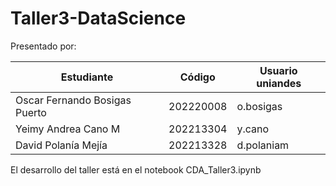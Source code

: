 # Taller3-DataScience

Presentado por:

| Estudiante                    | Código    | Usuario uniandes |
| ----------------------------- | --------- | ---------------- |
| Oscar Fernando Bosigas Puerto | 202220008 | o.bosigas        |
| Yeimy Andrea Cano M           | 202213304 | y.cano           |
| David Polanía Mejía           | 202213328 | d.polaniam       |

El desarrollo del taller está en el notebook CDA_Taller3.ipynb
